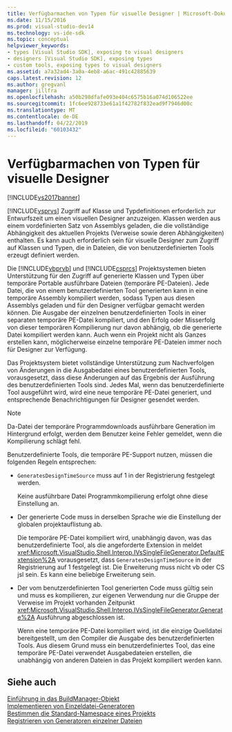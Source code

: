 ```yaml
---
title: Verfügbarmachen von Typen für visuelle Designer | Microsoft-Dokumentation
ms.date: 11/15/2016
ms.prod: visual-studio-dev14
ms.technology: vs-ide-sdk
ms.topic: conceptual
helpviewer_keywords:
- types [Visual Studio SDK], exposing to visual designers
- designers [Visual Studio SDK], exposing types
- custom tools, exposing types to visual designers
ms.assetid: a7a32ad4-3a0a-4eb8-a6ac-491c42885639
caps.latest.revision: 12
ms.author: gregvanl
manager: jillfra
ms.openlocfilehash: a50b298dfafe093e404c6575b16a074d106522ee
ms.sourcegitcommit: 1fc6ee928733e61a1f42782f832ead9f7946d00c
ms.translationtype: MT
ms.contentlocale: de-DE
ms.lasthandoff: 04/22/2019
ms.locfileid: "60103432"
---
```

# <a name="exposing-types-to-visual-designers"></a>Verfügbarmachen von Typen für visuelle Designer
[!INCLUDE[vs2017banner](../../includes/vs2017banner.md)]

[!INCLUDE[vsprvs](../../includes/vsprvs-md.md)] Zugriff auf Klasse und Typdefinitionen erforderlich zur Entwurfszeit um einen visuellen Designer anzuzeigen. Klassen werden aus einem vordefinierten Satz von Assemblys geladen, die die vollständige Abhängigkeit des aktuellen Projekts (Verweise sowie deren Abhängigkeiten) enthalten. Es kann auch erforderlich sein für visuelle Designer zum Zugriff auf Klassen und Typen, die in Dateien, die von benutzerdefinierten Tools erzeugt definiert werden.  
  
 Die [!INCLUDE[vbprvb](../../includes/vbprvb-md.md)] und [!INCLUDE[csprcs](../../includes/csprcs-md.md)] Projektsystemen bieten Unterstützung für den Zugriff auf generierte Klassen und Typen über temporäre Portable ausführbare Dateien (temporäre PE-Dateien). Jede Datei, die von einem benutzerdefinierten Tool generierten kann in eine temporäre Assembly kompiliert werden, sodass Typen aus diesen Assemblys geladen und für den Designer verfügbar gemacht werden können. Die Ausgabe der einzelnen benutzerdefinierten Tools in einer separaten temporäre PE-Datei kompiliert, und den Erfolg oder Misserfolg von dieser temporären Kompilierung nur davon abhängig, ob die generierte Datei kompiliert werden kann. Auch wenn ein Projekt nicht als Ganzes erstellen kann, möglicherweise einzelne temporäre PE-Dateien immer noch für Designer zur Verfügung.  
  
 Das Projektsystem bietet vollständige Unterstützung zum Nachverfolgen von Änderungen in die Ausgabedatei eines benutzerdefinierten Tools, vorausgesetzt, dass diese Änderungen auf das Ergebnis der Ausführung des benutzerdefinierten Tools sind. Jedes Mal, wenn das benutzerdefinierte Tool ausgeführt wird, wird eine neue temporäre PE-Datei generiert, und entsprechende Benachrichtigungen für Designer gesendet werden.  
  
> [!NOTE]
>  Da-Datei der temporäre Programmdownloads ausführbare Generation im Hintergrund erfolgt, werden dem Benutzer keine Fehler gemeldet, wenn die Kompilierung schlägt fehl.  
  
 Benutzerdefinierte Tools, die temporäre PE-Support nutzen, müssen die folgenden Regeln entsprechen:  
  
- `GeneratesDesignTimeSource` muss auf 1 in der Registrierung festgelegt werden.  
  
     Keine ausführbare Datei Programmkompilierung erfolgt ohne diese Einstellung an.  
  
- Der generierte Code muss in derselben Sprache wie die Einstellung der globalen projektauflistung ab.  
  
     Die temporäre PE-Datei kompiliert wird, unabhängig davon, was das benutzerdefinierte Tool, als die angeforderte Extension in meldet <xref:Microsoft.VisualStudio.Shell.Interop.IVsSingleFileGenerator.DefaultExtension%2A> vorausgesetzt, dass `GeneratesDesignTimeSource` in der Registrierung auf 1 festgelegt ist. Die Erweiterung muss nicht vb oder CS jsl sein. Es kann eine beliebige Erweiterung sein.  
  
- Der vom benutzerdefinierten Tool generierten Code muss gültig sein und muss es kompilieren, zur eigenen Verwendung nur die Gruppe der Verweise im Projekt vorhanden Zeitpunkt <xref:Microsoft.VisualStudio.Shell.Interop.IVsSingleFileGenerator.Generate%2A> Ausführung abgeschlossen ist.  
  
     Wenn eine temporäre PE-Datei kompiliert wird, ist die einzige Quelldatei bereitgestellt, um den Compiler die Ausgabe des benutzerdefinierten Tools. Aus diesem Grund muss ein benutzerdefiniertes Tool, das eine temporäre PE-Datei verwendet Ausgabedateien erstellen, die unabhängig von anderen Dateien in das Projekt kompiliert werden kann.  
  
## <a name="see-also"></a>Siehe auch  
 [Einführung in das BuildManager-Objekt](http://msdn.microsoft.com/50080ec2-c1c9-412c-98ef-18d7f895e7fa)   
 [Implementieren von Einzeldatei-Generatoren](../../extensibility/internals/implementing-single-file-generators.md)   
 [Bestimmen die Standard-Namespace eines Projekts](../../misc/determining-the-default-namespace-of-a-project.md)   
 [Registrieren von Generatoren einzelner Dateien](../../extensibility/internals/registering-single-file-generators.md)
